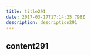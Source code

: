 ```yaml
---
title: title291
date: 2017-03-17T17:14:25.798Z
description: description291
---
```


## content291
  
